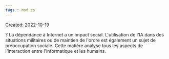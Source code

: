 ```yaml
---
tags : mod cs
---
```

Created: 2022-10-19

?
La dépendance à Internet a un impact social. L'utilisation de l'IA dans des situations militaires ou de maintien de l'ordre est également un sujet de préoccupation sociale. Cette matière analyse tous les aspects de l'interaction entre l'informatique et les humains.
<!--SR:!2023-11-21,3,190-->
